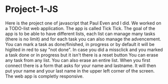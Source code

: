 # Project-1-JS
Here is the project one of javascript that Paul Even and I did.
We worked on a TODO-list web application.
The app is called Tick Tick.
The goal of the app is to be able to have different lists, each list can manage many tasks (there is no limit) and for each task you can also manage the advencement.
You can mark a task as done/finished, in progress or by default it will be higlited in red to say "not done".
In case you did a missclick and you marked a task done or in progress but it isn't there is a reset button
You can erase any task from any list.
You can also erase an entire list.
When you first connect there is a form that asks for your name and lastname.
It will then put your name and your last name in the upper left corner of the screen.
The web app is completly responsive.
